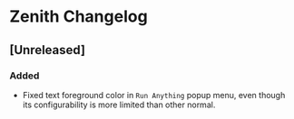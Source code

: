 <!-- Keep a Changelog guide -> https://keepachangelog.com -->

# Zenith Changelog

## [Unreleased]
### Added
- Fixed text foreground color in ```Run Anything``` popup menu, even though its configurability is more limited than other normal.

